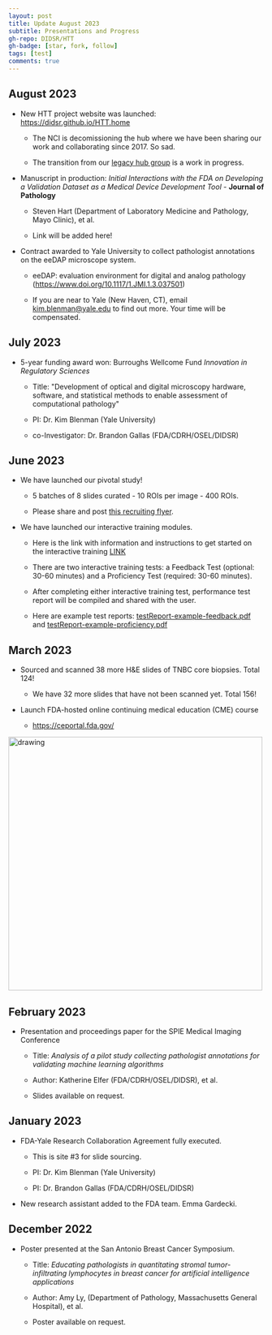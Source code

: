 ```yaml
---
layout: post
title: Update August 2023
subtitle: Presentations and Progress
gh-repo: DIDSR/HTT
gh-badge: [star, fork, follow]
tags: [test]
comments: true
---
```


## August 2023

* New HTT project website was launched: https://didsr.github.io/HTT.home

    * The NCI is decomissioning the hub where we have been sharing our work and collaborating since 2017. So sad.
    
    * The transition from our [legacy hub group](https://ncihub.cancer.gov/groups/eedapstudies) is a work in progress.

* Manuscript in production: *Initial Interactions with the FDA on Developing a Validation Dataset as a Medical Device Development Tool* - **Journal of Pathology**

    * Steven Hart (Department of Laboratory Medicine and Pathology, Mayo Clinic), et al.

    * Link will be added here!
    
* Contract awarded to Yale University to collect pathologist annotations on the eeDAP microscope system.

    * eeDAP: evaluation environment for digital and analog pathology (https://www.doi.org/10.1117/1.JMI.1.3.037501)
    
    * If you are near to Yale (New Haven, CT), email kim.blenman@yale.edu to find out more. Your time will be compensated. 
    
    
    
## July 2023

* 5-year funding award won: Burroughs Wellcome Fund *Innovation in Regulatory Sciences*

    * Title: "Development of optical and digital microscopy hardware, software, and statistical methods to enable assessment of computational pathology"
    
    * PI: Dr. Kim Blenman (Yale University)
    
    * co-Investigator: Dr. Brandon Gallas (FDA/CDRH/OSEL/DIDSR)



## June 2023

* We have launched our pivotal study!

    * 5 batches of 8 slides curated - 10 ROIs per image - 400 ROIs.
    
    * Please share and post [this recruiting flyer](https://didsr.github.io/HTT.home/assets/pages/pivotal-study/pdfs-images/recruit/ReadersFlyer-2023.pdf).
    
* We have launched our interactive training modules.

    * Here is the link with information and instructions to get started on the interactive training [LINK](https://didsr.github.io/HTT.home/assets/pages/training-2023/interactiveTraining-gettingStarted)
    
    * There are two interactive training tests: a Feedback Test (optional: 30-60 minutes) and a Proficiency Test (required: 30-60 minutes). 
    
    * After completing either interactive training test, performance test report will be compiled and shared with the user.
    
    * Here are example test reports: [testReport-example-feedback.pdf](https://didsr.github.io/HTT.home/assets/pages/training-2023/pdfs/testReport-example-feedback1.pdf) and [testReport-example-proficiency.pdf](https://didsr.github.io/HTT.home/assets/pages/training-2023/pdfs/testReport-example-proficiency1.pdf)



## March 2023

* Sourced and scanned 38 more H&E slides of TNBC core biopsies. Total 124!

    * We have 32 more slides that have not been scanned yet. Total 156!

* Launch FDA-hosted online continuing medical education (CME) course

    * https://ceportal.fda.gov/
    
<img src="https://didsr.github.io/HTT.home/assets/pages/training-2023/images/cmeTilsAd.png" alt="drawing" width="500"/>



## February 2023

* Presentation and proceedings paper for the SPIE Medical Imaging Conference

    * Title: *Analysis of a pilot study collecting pathologist annotations for validating machine learning algorithms*
    
    * Author: Katherine Elfer (FDA/CDRH/OSEL/DIDSR), et al.
    
    * Slides available on request.
    


## January 2023

* FDA-Yale Research Collaboration Agreement fully executed.

    * This is site #3 for slide sourcing.
    
    * PI: Dr. Kim Blenman (Yale University)
    
    * PI: Dr. Brandon Gallas (FDA/CDRH/OSEL/DIDSR)


* New research assistant added to the FDA team. Emma Gardecki.



## December 2022

* Poster presented at the San Antonio Breast Cancer Symposium.

    * Title: *Educating pathologists in quantitating stromal tumor-infiltrating lymphocytes in breast cancer for artificial intelligence applications*
    
    * Author: Amy Ly, (Department of Pathology, Massachusetts General Hospital), et al. 
    
    * Poster available on request.
    
    
    
